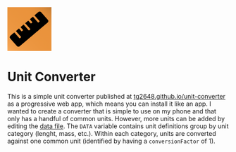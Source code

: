 
<img src="public/icon-192x192.png" alt="logo" width="100"/>

# Unit Converter

This is a simple unit converter published at [tg2648.github.io/unit-converter](https://tg2648.github.io/unit-converter/) as a progressive web app, which means you can install it like an app. I wanted to create a converter that is simple to use on my phone and that only has a handful of common units. However, more units can be added by editing the [data file](src/data.tsx). The `DATA` variable contains unit definitions group by unit category (lenght, mass, etc.). Within each category, units are converted against one common unit (identified by having a `conversionFactor` of 1).